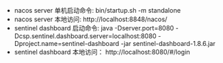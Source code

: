 - nacos server 单机启动命令: bin/startup.sh -m standalone
- nacos server 本地访问: http://localhost:8848/nacos/
- sentinel dashboard 启动命令: java -Dserver.port=8080 -Dcsp.sentinel.dashboard.server=localhost:8080 -Dproject.name=sentinel-dashboard -jar sentinel-dashboard-1.8.6.jar
- sentinel dashboard 本地访问： http://localhost:8080/#/login